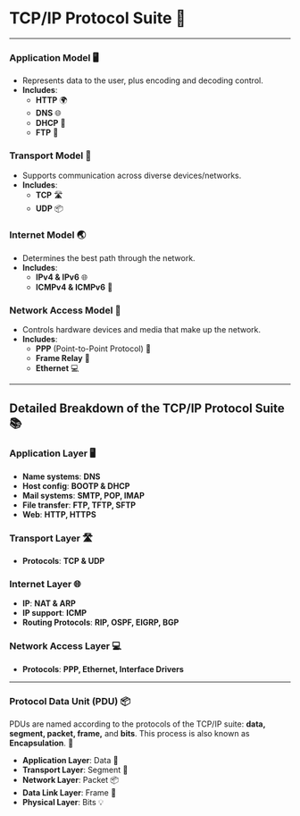 # **TCP/IP Protocol Suite** 📡

---

### **Application Model** 🖥️

- Represents data to the user, plus encoding and decoding control.
- **Includes**:
  - **HTTP** 🌍
  - **DNS** 🌐
  - **DHCP** 🔄
  - **FTP** 📁

### **Transport Model** 🚚

- Supports communication across diverse devices/networks.
- **Includes**:
  - **TCP** 🛣️
  - **UDP** 📦

### **Internet Model** 🌏

- Determines the best path through the network.
- **Includes**:
  - **IPv4 & IPv6** 🌐
  - **ICMPv4 & ICMPv6** 🔄

### **Network Access Model** 🔌

- Controls hardware devices and media that make up the network.
- **Includes**:
  - **PPP** (Point-to-Point Protocol) 🔗
  - **Frame Relay** 📡
  - **Ethernet** 💻

---

## **Detailed Breakdown of the TCP/IP Protocol Suite** 📚

### **Application Layer** 🖥️

- **Name systems**: **DNS**
- **Host config**: **BOOTP & DHCP**
- **Mail systems**: **SMTP, POP, IMAP**
- **File transfer**: **FTP, TFTP, SFTP**
- **Web**: **HTTP, HTTPS**

### **Transport Layer** 🛣️

- **Protocols**: **TCP & UDP**

### **Internet Layer** 🌐

- **IP**: **NAT & ARP**
- **IP support**: **ICMP**
- **Routing Protocols**: **RIP, OSPF, EIGRP, BGP**

### **Network Access Layer** 💻

- **Protocols**: **PPP, Ethernet, Interface Drivers**

---

### **Protocol Data Unit (PDU)** 📦

PDUs are named according to the protocols of the TCP/IP suite: **data, segment, packet, frame,** and **bits**. This process is also known as **Encapsulation**. 🔄

- **Application Layer**: Data 💾
- **Transport Layer**: Segment 🧩
- **Network Layer**: Packet 📦
- **Data Link Layer**: Frame 📡
- **Physical Layer**: Bits 💡
